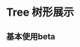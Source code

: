 # Tree 树形展示

## 基本使用<Badge>beta</Badge>

<ik-tree :data="[
    {
      label: '浙江省',
      id: 1,
      children: [
        {
          label: '杭州市',
          id: 11,
          children: [
            {
              label: '余杭区',
              id: 111,
            },
            {
              label: '西湖区',
              id: 112,
            },
          ],
        },
        {
          label: '宁波市',
          id: 12,
          children: [
            {
              label: '江北区',
              id: 121,
            },
          ],
        },
      ],
    },
  ]" />
